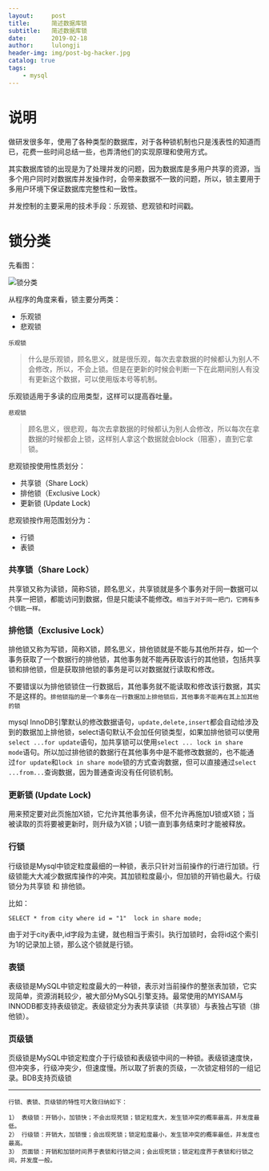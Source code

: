```yaml
---
layout:     post
title:      简述数据库锁
subtitle:   简述数据库锁
date:       2019-02-18
author:     lulongji
header-img: img/post-bg-hacker.jpg
catalog: true
tags:
    - mysql
---
```



# 说明

做研发很多年，使用了各种类型的数据库，对于各种锁机制也只是浅表性的知道而已，花费一些时间总结一些，也弄清他们的实现原理和使用方式。

其实数据库锁的出现是为了处理并发的问题，因为数据库是多用户共享的资源，当多个用户同时对数据库并发操作时，会带来数据不一致的问题，所以，锁主要用于多用户环境下保证数据库完整性和一致性。

并发控制的主要采用的技术手段：乐观锁、悲观锁和时间戳。

# 锁分类

先看图：

![锁分类](https://raw.githubusercontent.com/lulongji/lulongji.github.io/master/imgs/mysql/sfl.png)


从程序的角度来看，锁主要分两类：

- 乐观锁
- 悲观锁

```乐观锁```
>什么是乐观锁，顾名思义，就是很乐观，每次去拿数据的时候都认为别人不会修改，所以，不会上锁。但是在更新的时候会判断一下在此期间别人有没有更新这个数据，可以使用版本号等机制。

乐观锁适用于多读的应用类型，这样可以提高吞吐量。

```悲观锁```
>顾名思义，很悲观，每次去拿数据的时候都认为别人会修改，所以每次在拿数据的时候都会上锁，这样别人拿这个数据就会block（阻塞），直到它拿锁。

悲观锁按使用性质划分：

- 共享锁（Share Lock）
- 排他锁（Exclusive Lock）
- 更新锁 (Update Lock)

悲观锁按作用范围划分为：

- 行锁
- 表锁

### 共享锁（Share Lock）

共享锁又称为读锁，简称S锁，顾名思义，共享锁就是多个事务对于同一数据可以共享一把锁，都能访问到数据，但是只能读不能修改。```相当于对于同一把门，它拥有多个钥匙一样。```

### 排他锁（Exclusive Lock）

排他锁又称为写锁，简称X锁，顾名思义，排他锁就是不能与其他所并存，如一个事务获取了一个数据行的排他锁，其他事务就不能再获取该行的其他锁，包括共享锁和排他锁，但是获取排他锁的事务是可以对数据就行读取和修改。

不要错误以为排他锁锁住一行数据后，其他事务就不能读取和修改该行数据，其实不是这样的。```排他锁指的是一个事务在一行数据加上排他锁后，其他事务不能再在其上加其他的锁```

mysql InnoDB引擎默认的修改数据语句，```update,delete,insert```都会自动给涉及到的数据加上排他锁，select语句默认不会加任何锁类型，如果加排他锁可以使用```select ...for update```语句，加共享锁可以使用```select ... lock in share mode```语句。所以加过排他锁的数据行在其他事务中是不能修改数据的，也不能通过```for update```和```lock in share mode```锁的方式查询数据，但可以直接通过```select ...from...```查询数据，因为普通查询没有任何锁机制。


### 更新锁 (Update Lock) 

用来预定要对此页施加X锁，它允许其他事务读，但不允许再施加U锁或X锁；当被读取的页将要被更新时，则升级为X锁；U锁一直到事务结束时才能被释放。

### 行锁

行级锁是Mysql中锁定粒度最细的一种锁，表示只针对当前操作的行进行加锁。行级锁能大大减少数据库操作的冲突。其加锁粒度最小，但加锁的开销也最大。行级锁分为共享锁 和 排他锁。

比如：

    SELECT * from city where id = "1"  lock in share mode; 

由于对于city表中,id字段为主键，就也相当于索引。执行加锁时，会将id这个索引为1的记录加上锁，那么这个锁就是行锁。

### 表锁

表级锁是MySQL中锁定粒度最大的一种锁，表示对当前操作的整张表加锁，它实现简单，资源消耗较少，被大部分MySQL引擎支持。最常使用的MYISAM与INNODB都支持表级锁定。表级锁定分为表共享读锁（共享锁）与表独占写锁（排他锁）。

### 页级锁

页级锁是MySQL中锁定粒度介于行级锁和表级锁中间的一种锁。表级锁速度快，但冲突多，行级冲突少，但速度慢。所以取了折衷的页级，一次锁定相邻的一组记录。BDB支持页级锁

-----------------

```行锁、表锁、页级锁的特性可大致归纳如下：```

    1） 表级锁：开销小，加锁快；不会出现死锁；锁定粒度大，发生锁冲突的概率最高，并发度最低。
    2） 行级锁：开销大，加锁慢；会出现死锁；锁定粒度最小，发生锁冲突的概率最低，并发度也最高。
    3） 页面锁：开销和加锁时间界于表锁和行锁之间；会出现死锁；锁定粒度界于表锁和行锁之间，并发度一般。
